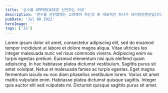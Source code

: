 ```yaml
---
title: '상수를 UPPERCASE로 선언하는 이유'
description: '변수를 선언할때는 고려해야 하는것 중 대표적인 하나가 네이밍컨벤션입니다. 네이밍 컨벤션 중에서도 또 여러개로 나뉘죠. 하나로 통일하면 단순하고 좋을텐데 왜 그럴까요? 이 글에서는 변수 네이밍 컨벤션의 유래에 대한 내용을 담았습니다.'
pubDate: 'Jul 08 2022'
heroImage: ''
tags: ['JS']
---
```


Lorem ipsum dolor sit amet, consectetur adipiscing elit, sed do eiusmod tempor incididunt ut labore et dolore magna aliqua. Vitae ultricies leo integer malesuada nunc vel risus commodo viverra. Adipiscing enim eu turpis egestas pretium. Euismod elementum nisi quis eleifend quam adipiscing. In hac habitasse platea dictumst vestibulum. Sagittis purus sit amet volutpat. Netus et malesuada fames ac turpis egestas. Eget magna fermentum iaculis eu non diam phasellus vestibulum lorem. Varius sit amet mattis vulputate enim. Habitasse platea dictumst quisque sagittis. Integer quis auctor elit sed vulputate mi. Dictumst quisque sagittis purus sit amet.
